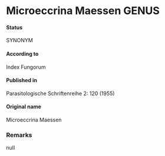 # Microeccrina Maessen GENUS

#### Status
SYNONYM

#### According to
Index Fungorum

#### Published in
Parasitologische Schriftenreihe 2: 120 (1955)

#### Original name
Microeccrina Maessen

### Remarks
null